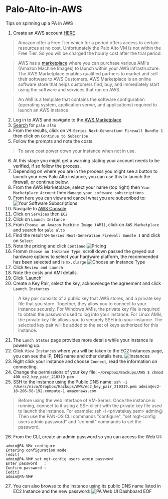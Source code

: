 # Palo-Alto-in-AWS
Tips on spinning up a PA in AWS

1. Create an AWS account [HERE](https://portal.aws.amazon.com/gp/aws/developer/registration/index.html?refid=em_127222)
> Amazon offer a Free Tier which for a period offers access to certain resources at no cost.  Unfortunately the Palo Alto VM is not within the Free Tier.  So you will be charged the hourly cost after the trial period.

>AWS has a [marketplace](https://aws.amazon.com/marketplace) where you can purchase various AMI's (Amazon Machine Images) to launch within your AWS infrastructure. The AWS Marketplace enables qualified partners to market and sell their software to AWS Customers. AWS Marketplace is an online software store that helps customers find, buy, and immediately start using the software and services that run on AWS.

> An AMI is a template that contains the software configuration (operating system, application server, and applications) required to launch an AWS instance. 
2. Log in to AWS and navigate to the [AWS Marketplace](https://aws.amazon.com/marketplace)
3. [Search](https://aws.amazon.com/marketplace/search/results?x=0&y=0&searchTerms=palo+alto) for `palo alto`
4. From the results, click on `VM-Series Next-Generation Firewall Bundle 1` then click on `Continue to Subscribe`
5. Follow the prompts and note the costs.
> To save cost power down your instance when not in use.  
6. At this stage you might get a warning stating your account needs to be verified, if so follow the process.
7. Depending on where you are in the process you might see a button to launch your new Palo Alto instance, you can use this to launch the firewall, or continue below.
8. From the AWS Marketplace, select your name (top right) then `Your Marketplace Account` then `Manage your software subscriptions` 
9. From here you can view and cancel what you are subscribed to:
![Your Software Subscriptions](https://github.com/NetDevNotes/Palo-Alto-lab-in-AWS/blob/master/your_software_subscriptions.png)
10. Navigate to [AWS Console](https://aws.amazon.com/console/)
11. Click on `Services` then `EC2`
12. Click on `Launch Instance`
13. From `Choose an Amazon Machine Image (AMI)`, click on `AWS Marketplace` and search for `palo alto`
14. Find the result `VM-Series Next-Generation Firewall Bundle 1` and click on `Select`
15. Note the pricing and click `Continue`
![Pricing](https://github.com/NetDevNotes/Palo-Alto-lab-in-AWS/blob/master/ami_pricing.png)
16. Fromm `Choose an Instance Type`, scroll down passed the greyed out hardware options to select your hardware platform, the recommended has been selected and is `mx.xlarge`
![Choose an Instance Type](https://github.com/NetDevNotes/Palo-Alto-lab-in-AWS/blob/master/choose_an_instance_type.png)
17. Click `Review and Launch`
18. Note the costs and AMI details.
19. Click `Launch'
20. Create a Key Pair, select the key, acknowledge the agreement and click `Launch Instances`
> A key pair consists of a public key that AWS stores, and a private key file that you store. Together, they allow you to connect to your instance securely. For Windows AMIs, the private key file is required to obtain the password used to log into your instance. For Linux AMIs, the private key file allows you to securely SSH into your instance. The selected key pair will be added to the set of keys authorized for this instance. 
21. The `Lunch Status` page provides more details while your instance is powering up.
22. Click `View Instances` where you will be taken to the EC2 Instances page, you can see the IP, DNS name and other details here.
![Instances](https://github.com/NetDevNotes/Palo-Alto-lab-in-AWS/blob/master/instances.png)
23. Right click your instance and choose `Connect`, read the information on connecting.
24. Change the permissions of your key file:
`~/Dropbox/Backups/AWS $ chmod 400 ec2_key_pair_210319.pem`
25. SSH to the instance using the Public DNS name:
`ssh -i /Users/nico/Dropbox/Backups/AWS/ec2_key_pair_210319.pem admin@ec2-18-206-58-192.compute-1.amazonaws.com`
> Before using the web interface of VM-Series. Once the instance is running, connect to it using a SSH client with the private key file used to launch the instance. For example: ssh -i <privatekey.pem> admin@<EIP or private IP of eth0> Then use the PAN-OS CLI commands "configure", "set mgt-config users admin password" and "commit" commands to set the password.
26. From the CLI, create an admin password so you can access the Web UI:
```
admin@PA-VM> configure 
Entering configuration mode
[edit]               
admin@PA-VM# set mgt-config users admin password 
Enter password   : 
Confirm password : 
[edit]              
admin@PA-VM# 
```
27. You can also browse to the instance using its public DNS name listed in EC2 Instance and the new password:
![PA Web UI Dashboard](https://github.com/NetDevNotes/Palo-Alto-lab-in-AWS/blob/master/dashboard.png)
EOF
